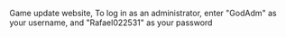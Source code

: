 Game update website, To log in as an administrator, enter "GodAdm" as your username, and "Rafael022531" as your password
